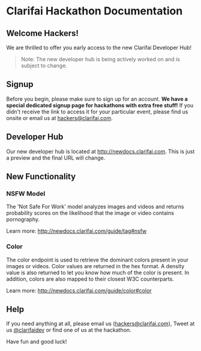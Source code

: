 # Clarifai Hackathon Documentation
## Welcome Hackers!

We are thrilled to offer you early access to the new Clarifai Developer Hub! 

> Note: The new developer hub is being actively worked on and is subject to change.

## Signup

Before you begin, please make sure to sign up for an account. **We have a special dedicated signup page for 
hackathons with extra free stuff!** If you didn't receive the link to access it for your particular event, 
please find us onsite or email us at hackers@clarifai.com.

## Developer Hub

Our new developer hub is located at http://newdocs.clarifai.com. This is just a preview and the final URL 
will change. 

## New Functionality

### NSFW Model

The 'Not Safe For Work' model analyzes images and videos and returns probability scores on the likelihood 
that the image or video contains pornography.

Learn more: http://newdocs.clarifai.com/guide/tag#nsfw

### Color 

The color endpoint is used to retrieve the dominant colors present in your images or videos. Color values are 
returned in the hex format. A density value is also returned to let you know how much of the color is 
present. In addition, colors are also mapped to their closest W3C counterparts.

Learn more: http://newdocs.clarifai.com/guide/color#color


## Help

If you need anything at all, please email us (hackers@clarifai.com), Tweet at us [@clarifaidev](https://twitter.com/clarifaidev) or find one of us at the hackathon.

Have fun and good luck!

